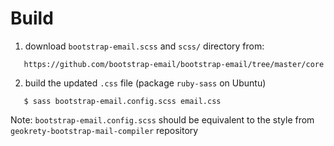 # Build

1. download `bootstrap-email.scss` and `scss/` directory from:

```
   https://github.com/bootstrap-email/bootstrap-email/tree/master/core
```
2. build the updated `.css` file (package `ruby-sass` on Ubuntu)

```
   $ sass bootstrap-email.config.scss email.css
```

Note: `bootstrap-email.config.scss` should be equivalent to the style from `geokrety-bootstrap-mail-compiler` repository
